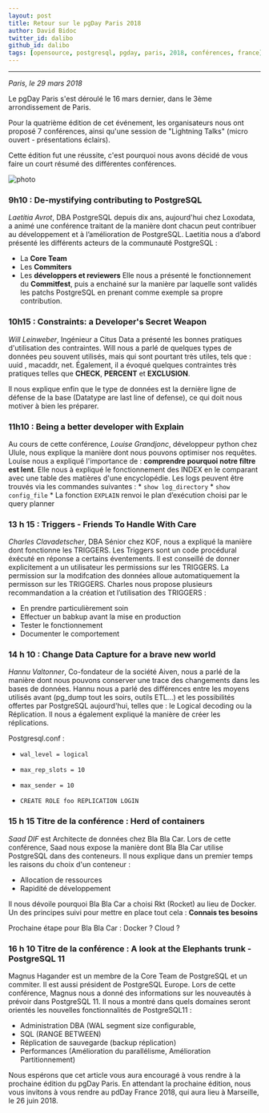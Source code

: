 ```yaml
---
layout: post
title: Retour sur le pgDay Paris 2018
author: David Bidoc
twitter_id: dalibo
github_id: dalibo
tags: [opensource, postgresql, pgday, paris, 2018, conférences, france]
---
```


---
*Paris, le 29 mars 2018*

Le pgDay Paris s'est déroulé le 16 mars dernier, dans le 3ème arrondissement de Paris. 
<!--MORE-->
Pour la quatrième édition de cet événement, les organisateurs nous ont proposé 7 conférences, ainsi qu'une session de "Lightning Talks" (micro ouvert - présentations éclairs).

Cette édition fut une réussite, c'est pourquoi nous avons décidé de vous faire un court résumé des différentes conférences.

![photo](https://github.com/dalibo/blog/blob/gh-pages/img/DYULcEtX0AANMlv.jpg:large.jpg?raw=true)

### 9h10 : De-mystifying contributing to PostgreSQL

_Laetitia Avrot_, DBA PostgreSQL depuis dix ans, aujourd'hui chez Loxodata, a animé une conférence traitant de la manière dont chacun peut contribuer au développement et à l’amélioration de PostgreSQL.
Laetitia nous a d’abord présenté les différents acteurs de la communauté PostgreSQL :
  * La **Core Team**
  * Les **Commiters**
  * Les **développers et reviewers**
Elle nous a présenté le fonctionnement du **Commitfest**, puis a enchainé sur la manière par laquelle sont validés les patchs PostgreSQL en prenant comme exemple sa propre contribution.


### 10h15 : Constraints: a Developer's Secret Weapon

_Will Leinweber_, Ingénieur a Citus Data a présenté les bonnes pratiques d'utilisation des contraintes.
Will nous a parlé de quelques types de données peu souvent utilisés, mais qui sont pourtant très utiles, tels que : uuid , macaddr, net. Également, il a évoqué quelques contraintes très pratiques telles que **CHECK**, **PERCENT** et **EXCLUSION**.

Il nous explique enfin que le type de données est la dernière ligne de défense de la base (Datatype are last line of defense), ce qui doit nous motiver à bien les préparer.



### 11h10 : Being a better developer with Explain

Au cours de cette conférence, _Louise Grandjonc_, développeur python chez Ulule, nous explique la manière dont nous pouvons optimiser nos requêtes.
Louise nous a expliqué l'importance de : **comprendre pourquoi notre filtre est lent**.
Elle nous à expliqué le fonctionnement des INDEX en le comparant avec une table des matières d'une encyclopédie.
Les logs peuvent être trouvés via les commandes suivantes :
    * `show log_directory`
    * `show config_file`
    * La fonction `EXPLAIN` renvoi le plan d’exécution choisi par le query planner




### 13 h 15 : Triggers - Friends To Handle With Care

_Charles Clavadetscher_, DBA Sénior chez KOF, nous a expliqué la manière dont fonctionne les TRIGGERS.
Les Triggers sont un code procédural éxécuté en réponse a certains éventements. Il est conseillé de donner explicitement a un utilisateur les permissions sur les TRIGGERS. La permission sur la modifcation des données alloue automatiquement la permisson sur les TRIGGERS.
Charles nous propose plusieurs recommandation a la création et l’utilisation des TRIGGERS :
  *  En prendre particulièrement soin
  *  Effectuer un babkup avant la mise en production
  *  Tester le fonctionnement
  *  Documenter le comportement



### 14 h 10 : Change Data Capture for a brave new world

_Hannu Valtonner_, Co-fondateur de la société Aiven, nous a parlé de la manière dont nous pouvons conserver une trace des changements dans les bases de données.
Hannu nous a parlé des différences entre les moyens utilisés avant (pg_dump tout les soirs, outils ETL...) et les possibilités offertes par PostgreSQL aujourd'hui, telles que : le Logical decoding ou la Réplication.
Il nous a également expliqué la manière de créer les réplications.

Postgresql.conf :
   * `wal_level = logical`
   * `max_rep_slots = 10`
   * `max_sender = 10`

   * `CREATE ROLE foo REPLICATION LOGIN`



### 15 h 15 Titre de la conférence : Herd of containers

_Saad DIF_ est Architecte de données chez Bla Bla Car. Lors de cette conférence, Saad nous expose la manière dont Bla Bla Car utilise PostgreSQL dans des conteneurs.
Il nous explique dans un premier temps les raisons du choix d'un conteneur :
  * Allocation de ressources
  * Rapidité de développement

Il nous dévoile pourquoi Bla Bla Car a choisi Rkt (Rocket) au lieu de Docker. Un des principes suivi pour mettre en place tout cela : **Connais tes besoins**

Prochaine étape pour Bla Bla Car : Docker ? Cloud ?


### 16 h 10 Titre de la conférence : A look at the Elephants trunk - PostgreSQL 11

Magnus Hagander est un membre de la Core Team de PostgreSQL et un commiter. Il est aussi président de PostgreSQL Europe.
Lors de cette conférence, Magnus nous a donné des informations sur les nouveautés à prévoir dans PostgreSQL 11. Il nous a montré dans quels domaines seront orientés les nouvelles fonctionnalités de PostgreSQL11 :

  * Administration DBA (WAL segment size configurable,
  * SQL (RANGE BETWEEN)
  * Réplication de sauvegarde (backup réplication)
  * Performances (Amélioration du parallélisme, Amélioration Partitionnement)


Nous espérons que cet article vous aura encouragé à vous rendre à la prochaine édition du pgDay Paris. En attendant la prochaine édition, nous vous invitons à vous rendre au pdDay France 2018, qui aura lieu à Marseille, le 26 juin 2018.
